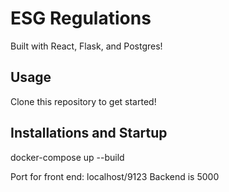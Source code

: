 # ESG Regulations

Built with React, Flask, and Postgres!

## Usage

Clone this repository to get started!

## Installations and Startup

docker-compose up --build


Port for front end: localhost/9123
Backend is 5000
